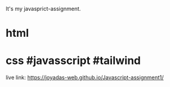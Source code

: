 It's my javasprict-assignment.


# html
# css #javasscript #tailwind 

live link:   https://joyadas-web.github.io/Javascript-assignment1/
